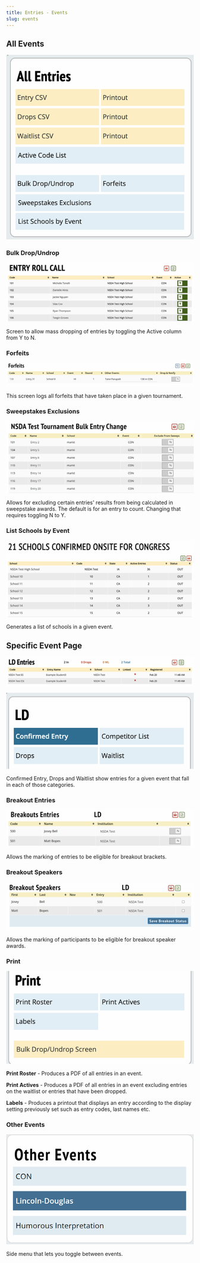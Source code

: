 ```yaml
---
title: Entries - Events
slug: events
---
```


## All Events

<img src="/screenshots/Entries_-_Events_-_All_Entries.png"
title="Entries_-_Events_-_All_Entries.png" />

### Bulk Drop/Undrop

<img src="/screenshots/Entries_-_Events_-_All_Entries_-_Bulk_drop_undrop.png"
title="Entries_-_Events_-_All_Entries_-_Bulk_drop_undrop.png" />

Screen to allow mass dropping of entries by toggling the Active column
from Y to N.

### Forfeits

<img src="/screenshots/Entries_-_Events_-_All_Entries_-_forfeits.png"
title="Entries_-_Events_-_All_Entries_-_forfeits.png" />

This screen logs all forfeits that have taken place in a given
tournament.

### Sweepstakes Exclusions

<img src="/screenshots/Entries_-_Events_-_All_Entries_-_Exclude_sweepstakes.png"
title="Entries_-_Events_-_All_Entries_-_Exclude_sweepstakes.png" />

Allows for excluding certain entries' results from being calculated in
sweepstake awards. The default is for an entry to count. Changing that
requires toggling N to Y.

### List Schools by Event

<img src="/screenshots/Entries_-_Events_-_All_Entries_-_Schools_by_event.png"
title="Entries_-_Events_-_All_Entries_-_Schools_by_event.png" />

Generates a list of schools in a given event.

## Specific Event Page

<img src="/screenshots/Entries_-_Events_-_Event_Page_1.png"
title="Entries_-_Events_-_Event_Page_1.png" />

<img src="/screenshots/Entries_-_Events_-_Event_Page_2.png"
title="Entries_-_Events_-_Event_Page_2.png" />

Confirmed Entry, Drops and Waitlist show entries for a given event that
fall in each of those categories.

### Breakout Entries

<img src="/screenshots/Entries_-_Events_-_Breakout_entries.png"
title="Entries_-_Events_-_Breakout_entries.png" />

Allows the marking of entries to be eligible for breakout brackets.

### Breakout Speakers

<img src="/screenshots/Entries_-_Events_-_Breakout_speakers.png"
title="Entries_-_Events_-_Breakout_speakers.png" />

Allows the marking of participants to be eligible for breakout speaker
awards.

### Print

<img src="/screenshots/Entries_-_Events_-_Print.png"
title="Entries_-_Events_-_Print.png" />

**Print Roster** - Produces a PDF of all entries in an event.

**Print Actives** - Produces a PDF of all entries in an event excluding
entries on the waitlist or entries that have been dropped.

**Labels** - Produces a printout that displays an entry according to the
display setting previously set such as entry codes, last names etc.

### Other Events

<img src="/screenshots/Entries_-_Events_-_Other_Events.png"
title="Entries_-_Events_-_Other_Events.png" />

Side menu that lets you toggle between events.
